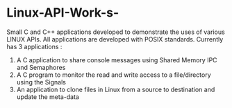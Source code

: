 # Linux-API-Work-s-
Small C and C++ applications developed to demonstrate the uses of various LINUX APIs. All applications are developed  with POSIX standards.
Currently has 3 applications : 
1. A C application to share console messages using Shared Memory IPC and Semaphores
2. A C program to monitor the read and write access to a file/directory using the Signals
3. An application to clone files in Linux from a source to destination and update the meta-data

